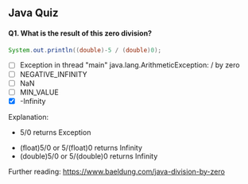 ## Java Quiz

#### Q1. What is the result of this zero division?

```java
System.out.println((double)-5 / (double)0);
```

- [ ] Exception in thread "main" java.lang.ArithmeticException: / by zero
- [ ] NEGATIVE_INFINITY
- [ ] NaN
- [ ] MIN_VALUE
- [x] -Infinity

Explanation:
  - 5/0 returns Exception
  + (float)5/0  or 5/(float)0  returns Infinity
  + (double)5/0 or 5/(double)0 returns Infinity

Further reading: https://www.baeldung.com/java-division-by-zero
